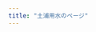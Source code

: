 ```yaml
---
title: "土浦用水のページ"
---
```


<div id="map" style="height: 600px;"></div>

<script src="https://unpkg.com/leaflet/dist/leaflet.js"></script>
<script>
    // 地図を初期化
    var map = L.map('map').setView([35.682839, 139.759455], 13);
    
    // タイルレイヤーを追加
    L.tileLayer('https://{s}.tile.openstreetmap.org/{z}/{x}/{y}.png', {
        attribution: '© OpenStreetMap contributors'
    }).addTo(map);

    // マーカーを追加
    var marker = L.marker([35.682839, 139.759455]).addTo(map);
    
    // ポップアップに画像と説明文を追加
    var popupContent = `
        <b>ここには何があるでしょう</b><br>
        <img src="./images/ichinoya_deguchi.jpg.jpg" alt="説明画像" style="width:100px;height:100px;"><br>
        簡単な説明はなんでしょう．
    `;
    marker.bindPopup(popupContent).openPopup();
</script>

